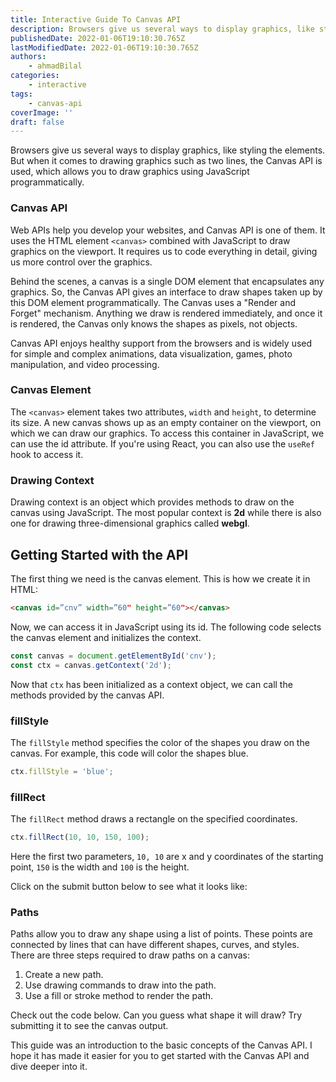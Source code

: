 ```yaml
---
title: Interactive Guide To Canvas API
description: Browsers give us several ways to display graphics, like styling the elements. But when it comes to drawing graphics such as two lines, the Canvas API is used, which allows you to draw graphics using JavaScript programmatically.
publishedDate: 2022-01-06T19:10:30.765Z
lastModifiedDate: 2022-01-06T19:10:30.765Z
authors:
    - ahmadBilal
categories:
    - interactive
tags:
    - canvas-api
coverImage: ''
draft: false
---
```


<Lead>

Browsers give us several ways to display graphics, like styling the elements. But when it comes to drawing graphics such as two lines, the Canvas API is used, which allows you to draw graphics using JavaScript programmatically.

</Lead>

### Canvas API

Web APIs help you develop your websites, and Canvas API is one of them. It uses the HTML element `<canvas>` combined with JavaScript to draw graphics on the viewport. It requires us to code everything in detail, giving us more control over the graphics.

Behind the scenes, a canvas is a single DOM element that encapsulates any graphics. So, the Canvas API gives an interface to draw shapes taken up by this DOM element programmatically. The Canvas uses a "Render and Forget" mechanism. Anything we draw is rendered immediately, and once it is rendered, the Canvas only knows the shapes as pixels, not objects.

Canvas API enjoys healthy support from the browsers and is widely used for simple and complex animations, data visualization, games, photo manipulation, and video processing.

### Canvas Element

The `<canvas>` element takes two attributes, `width` and `height`, to determine its size. A new canvas shows up as an empty container on the viewport, on which we can draw our graphics. To access this container in JavaScript, we can use the id attribute. If you're using React, you can also use the `useRef` hook to access it.

### Drawing Context

Drawing context is an object which provides methods to draw on the canvas using JavaScript. The most popular context is **2d** while there is also one for drawing three-dimensional graphics called **webgl**.

## Getting Started with the API

The first thing we need is the canvas element. This is how we create it in HTML:

```html
<canvas id=”cnv” width=”60" height=”60"></canvas>
```

Now, we can access it in JavaScript using its id. The following code selects the canvas element and initializes the context.

```js
const canvas = document.getElementById('cnv');
const ctx = canvas.getContext('2d');
```

Now that `ctx` has been initialized as a context object, we can call the methods provided by the canvas API.

### fillStyle

The `fillStyle` method specifies the color of the shapes you draw on the canvas. For example, this code will color the shapes blue.

```js
ctx.fillStyle = 'blue';
```

### fillRect

The `fillRect` method draws a rectangle on the specified coordinates.

```js
ctx.fillRect(10, 10, 150, 100);
```

Here the first two parameters, `10, 10` are x and y coordinates of the starting point, `150` is the width and `100` is the height.

Click on the submit button below to see what it looks like:

<LearnCanvas showFill />

### Paths

Paths allow you to draw any shape using a list of points. These points are connected by lines that can have different shapes, curves, and styles. There are three steps required to draw paths on a canvas:

1. Create a new path.
2. Use drawing commands to draw into the path.
3. Use a fill or stroke method to render the path.

Check out the code below. Can you guess what shape it will draw? Try submitting it to see the canvas output.

<LearnCanvas showPath />

This guide was an introduction to the basic concepts of the Canvas API. I hope it has made it easier for you to get started with the Canvas API and dive deeper into it.
